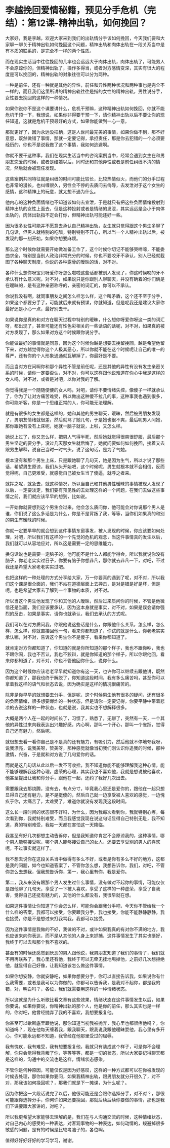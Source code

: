 # 李越挽回爱情秘籍，预见分手危机（完结）：第12课-精神出轨，如何挽回？

大家好，我是李越，欢迎大家来到我们的出轨情分手该如何挽回，今天我们要和大家聊一聊关于精神出轨如何挽回这个问题，精神出轨和肉体出轨在一段关系当中是有本质的联系的，是完全不一样的两个性质。

而在现实生活当中往往挽回的几率也会远远大于肉体出轨，肉体出轨了，可能男人不会原谅你的，但精神出轨了，操作多得当，或者对方感情变深，其实有很大的程度是可以挽回的，精神出轨的对象往往可以分为两种。

一种是前任，还有一种就是其他的异性，前任和异性两种状况和两种事也是完全不一样的，而且我们这里所讲的精神出轨往往是指的女性的精神出轨，男性说分手，女性要去挽回的这样的一种情况。

如果你说你不是这个课要讲什么，危机干预嘛，这种精神出轨如何挽回，你就不能危机干预一下，我想说，如果你非得要干预一下，请你精神出轨以后不要让你的现任知道，这就是危机干预最好的方式，如果你能做到一心一意。

那就更好了，因为永远没把柄，这是人世间最完美的事情，如果你做不到，那不好意思，既然做错了事情，那就一定要记得，承担责任，那是你去犯错的一个必须要经历的，你也不是说我做了这个事情，我如何逃避啊。

你就不要干这种事，我们在现实生活当中的咨询案例当中，经常会遇到女生在和男朋友恋爱的时候，或者是结婚以后，同时还和其他异性或者是前任纠缠不清的情况，然后就会被现任发现。

这些案例共同特征就是纠缠的时间可能比较长，比较热情似火，而他们的分手过程也非常的漫长，也纠缠很久，男性会不停的去质问去侮辱，去发泄对于这个女生的感情，这种精神上的玩意，就太想不通为什么。

他内心的这种负面情绪也不知道该如何去宣泄，于是就只有把这些负面情绪投射到精神出轨的女性上面去，但是这种投射或者是情绪的发泄，其实远远是会小于肉体出轨的，肉体出轨指不定会打你，但精神出轨可能还好一些。

因为很多女性可能并不愿意去承认自己精神出轨，女生就只觉得跟这个男生多聊了几句话，但男人就特别的吃醋，特别特别不开心，所以当一个人精神出轨以后，被发现的那一刻开始，如果你想要麻烦。

那么这个时候你就需要开始做准备工作了，这个时候你切记不能够哭啼啼，不能委曲求全，特别是当别人政治非常充分的时候，你也不要咬牙不承认，别人已经就截图了各种聊天制度，你说的各种露骨的暧昧的话，对不对。

各种什么想你呀宝贝呀爱你呀怎么啦啦这些话都被别人发现了，你这时候咬的牙不承认有什么意义呢，对不对，如果说只是你跟别人聊聊天，并没有确着的你们俩是在暧昧的，是有这种亲密称呼的，亲密的词汇的，你可以不承认。

你说我没有啊，就同事朋友之间怎么样怎么样，这个叫矛盾，这个还不至于分手，如果这个都要分手了，可能就后来就有预谋，你就知道，但是呢我还是建议大家你最好还是小心一点，最好别去干。

如果说你是真的和对方在聊天过程中特别的暧昧，什么想你呀爱你呀这一类的词汇呀，都出现了，甚至可能还有性色彩相关的一些话语的话呢，对不对，如果真的被对方发现了，那么如果对方这个时候跟你说分手。

你能做最好的事情就是同意，因为这个时候你越是想要去挽留挽回，越是希望他留下来，对方越觉得你这个人极其恶心，所以你就不能在这个时候呢让自己的唯一的尊严，还有你的个人形象通通就瓦解掉了，你最好是不要。

而且当对方在问啊你和那个异性不管是前任呢，还是其他的异性有没有发生亲密关系的时候，请你一定要否认，对不对，你可以这样跟他说难道在你心中我是这样的女人吗，对不对，或者是对吧，以你对我的了解。

你觉得我是一个随随便便的女人吗，对吧，请你不要情绪失控，像傻子一样就承认了，你为了让对方痛苦难受，所以做出这种傻不拉几的事，这种事我也遇到很多，你可能听客，你是一个思维正常的人，你可能无法理解。

就是有很多的女生都是这样的，她和其他的男生聊天，暧昧，然后被男朋友发现了，男朋友情绪就很差，然后就骂了她几句，于是她也很不爽，最后呢男人问她，那你跟她有没有上床呢，她就一脑子就说，上啦，又怎么样。

她说上过了，你又怎么样，把男人气得半死，然后她就觉得很爽很舒服，最后那个男生坚定的要分手，没过几天那女生就后悔了，她就问要如何如何挽回，接着又去跟男生解释，说自己当时一时气头，说了这句话，是为了气她。

根本没有和那个男生上床，只是跟她聊了几句天，她是因为生气，所以才说了那些话，希望男生原谅，我们从头开始吧，这个时候呢，男生就根本就不会相信，反而觉得呢，自己更难受，就感觉自己被女生当了傻逼，就呼之者来。

就挥之呢，就急去，就这种情况，所以当自己和其他男性暧昧的事情被现人发现了以后，一定要淡定，我们要有预见性的去处理这样的一个问题，在我们去做这些事情之前，我们就应该早早的想到，比如说。

一开始你就要想到这个男生会过来，他会怎么质问你，他可能会对你说那个男人是谁，你们说了这么多话是为什么，你是不是背叛了我，等等，当你们如果真的和别的男生有暧昧的时候。

你就一定要早早的就会想到这件事情东窗事发，被人发现的时候，你应该要如何处理，对吧，所以我们有这样的一个先觉的危机的观念，当这件事情真的发生以后，我们就可以从容地应对，所以这是需要一定的思维能力。

换句话说也是需要一定脑子的，他可能不是什么人都能学得会，所以我就说你没有脑子，你老老实实过日子，你要有脑子你想非凡，那你就去非凡一下，对吧，不过我还是希望大家老老实实过吧。

也把这样的一种处理的方式分享给大家，万一你要真的遇到了呢，对不对，所以我们这个课是很全面的，我们不站在道德层面上去抨击，是对是错是好是坏，但是呢，也是希望大家去了解到一个事物的本质，对不对。

所以当这个男生他发现了你和其他的人暧昧，然后过来质问你的时候，不管是他微信还是当面，我们应该要承认，因为这本身就是事实，对不对，如果是误会请你强烈的反击，如果是事实，请你也就承认，我们去承认的方式呢。

我们可以在对方质问我，你跟他说这些话是什么，你跟他什么关系，怎么样，怎么样，怎么样，你就直接回他一句，看来你都知道了，你试的就是什么，你老老实实承认嘛，对不对，告诉这个男生你不是傻子，看来你都知道了。

就肯定对方你都知道了，你知道的就是你所知道的那个样子，我也不跟你吵，我也不跟你闹，我也不否认，我也不狡辩，就是你知道的那个样子，所以你跟他回，看来你都知道了，对不对，你也不管他回你什么，说你什么。

因为这个时候你应该老老早早就知道你有这一天，也许你可以继续去跟他讲，既然你都知道了，那我也终于解脱了，你知道这段时间，我有多么痛苦吗，甚至你可以拿着我这样的语气和状态去说，因为确实是这样的情况很痛苦的。

除非是你早早的就想要去分手，但是呢，这个时候男生他有很多的疑问，还有很多的负面情绪，很多想要爆炸的一种状态，但是请你一定要记得，你要平静中带着悲凉的去说这样的一种状态，也就是说，我其实也不想解释很多。

大概是两个人在一起的时间长了，习惯了，熟悉了，无聊了，突然有一天，一个其他的异性过来向我表达出兴趣好感，内心啊，那叫一个开心，那叫一个雀跃，觉得自己还有魅力，然后呢。

就很想去看一看你自己是不是真的还有魅力，有吸引力，然后他就不停地夸我呀，说我漂亮，说我美呀，赞美呀，那种感觉就像当初我们刚认识你追我的时候，那种激情，兴奋，于是就和对方说了几句爱你的话。

而就是这几句话从此以后一发不可收拾，我不知道你能不能够理解我这种心情，能不能够理解我这种心理，虚荣的心理，其实我也不喜欢他，我就是想说被他喜欢，他甚至提出让我和你分手，跟他在一起，还约了我好几次出去。

需要跟我去那烧腾，没有去，有点分寸，毕竟我心里还是爱你的，跟他在一起只想显得自己还有魅力，是不是挺傻的，然后自己就一边享受被人喜欢的感觉，一边愧疚于你，太痛苦了，太难受了，难道你就没有发现我这段时间。

这么长一段时间的状态很不好吗，为什么，因为我每次看到你，我就特别心疼，每次看到你，我就特别难受，而且我感觉我现在说这句话显得自己特别无耻，我不知道，真的特别难受，我每一天都在害怕这一天降临。

我甚至有好几次都想主动告诉你，但是我知道你肯定不会原谅我的，这种事情，哪个男人能够接受呢，哪个男人能够接受自己的女人，还要去享受别的男人的喜欢呢，不过事实就这样了。

我不想去说你在这段关系当中做得有多么不好，或者是你有多么不好的地方，这都是我的问题，如今也知道答案了，不管你怎么想，我想告诉你，我们，对吧，不管你怎么去想我，但我想告诉你，第一，我心里有你，我是爱你。

第二，我从来没有跟那个男人发生过什么事情，没有做对不起你的事情，可能仅仅是跟他聊了几句天，享受了一下被人喜欢，享受了这样的一种虚荣，享受了自我害，觉得自己还挺有魅力的，其他的什么都没有，我很早就在想。

如果这件事情让你知道了你会怎么样，可能你会跟我分手吧，今天你不管给我一个什么样的答案，我都可以接受，你要跟我分手，我也接受，你能不能静静静静，我也接受，你是不是想过来打我骂我，我都可以接受。

因为这件事情是我做的不好，我做的不对，或许如果我真的有对你不满的地方，我也应该来向你表达，而不是从其他的人身上来抓捕，这件事情发生了其实也挺好，我终于可以去和那个我不喜欢的。

甚至有的时候还感觉到厌恶的男人跟他说，我男朋友知道了我们的事情了，我们就不用再联系了，我心里还有他，我终于可以无牵无挂地甩掉他，之前好几次想拒绝他，就显得自己好像，让我知道该怎么做这件事情。

如果你想安静，你就安静吧，如果你想要分手，你可以直接告诉我，如果说你有什么我需要，或者是我可以为你做的，你都可以告诉我，是我对不起你，都是我的错，对，明白吗？，各位，我们就需要用这样的一种情绪状态。

所以这就是为什么听歌比看文章有这些效果，情绪状态在这件事情发生以后，如果你要说，如果你要说，你精神出轨的那个人，他是你的前任，那么其实也是一样的，你对吧，他曾经抛弃了我的不喜欢，我想要报复他。

你甚至可以歇斯底里跟他说，那你知道当初我被抛弃，我心里也都很疼他吗？，你知道吗？，现在他每天缠着我，跟我聊天，跟我说我跟他暧昧耍他，我心里有多开心，你可能永远都不知道，我曾经在他那里受过的屈辱。

我有愧疚，我有难受，我有想要报复他，我就只有装成这个样子，可是你不会理解，你只会觉得我背叛了你，等等等等，都是一切的状态，所以大家要记得聊天都是这样的，沟通中的交流也是这样，情绪状态感染。

不管你是何种原因，可能仅仅是因为好感叹，这样的一种方式都可以在你被发现的时候去处理，那你如果你要问，如果我精神出轨，跟男朋友就分开很久了，对不对，那我该如何挽回呢？，那我们就是下一摊课，为什么呢？。

因为你把这一大段话说完了以后，他很可能还是会跟你选择分手，对不对？，那很可能跟你选择分手，你何许如果还要挽回，那就后续后续你要做的事情，那也是我们下课要跟大家讲的，对吧？。

所以我更希望大家能够去理解的是，我们在与人沟通交流的时候，这种情绪状态，对自己内心的感受的一种表达，对客观事物的一种表达，如何动情的，规避掉很多敏感的问题，是有的时候是比较考脑子的，各位啊。

值得好好好好好的学习学习，谢谢。